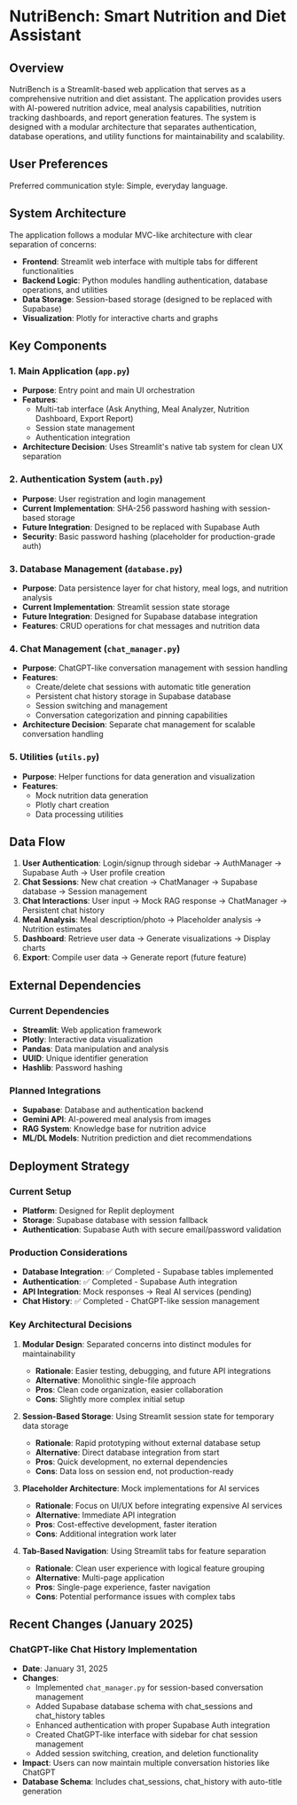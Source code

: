 # NutriBench: Smart Nutrition and Diet Assistant

## Overview

NutriBench is a Streamlit-based web application that serves as a comprehensive nutrition and diet assistant. The application provides users with AI-powered nutrition advice, meal analysis capabilities, nutrition tracking dashboards, and report generation features. The system is designed with a modular architecture that separates authentication, database operations, and utility functions for maintainability and scalability.

## User Preferences

Preferred communication style: Simple, everyday language.

## System Architecture

The application follows a modular MVC-like architecture with clear separation of concerns:

- **Frontend**: Streamlit web interface with multiple tabs for different functionalities
- **Backend Logic**: Python modules handling authentication, database operations, and utilities
- **Data Storage**: Session-based storage (designed to be replaced with Supabase)
- **Visualization**: Plotly for interactive charts and graphs

## Key Components

### 1. Main Application (`app.py`)
- **Purpose**: Entry point and main UI orchestration
- **Features**: 
  - Multi-tab interface (Ask Anything, Meal Analyzer, Nutrition Dashboard, Export Report)
  - Session state management
  - Authentication integration
- **Architecture Decision**: Uses Streamlit's native tab system for clean UX separation

### 2. Authentication System (`auth.py`)
- **Purpose**: User registration and login management
- **Current Implementation**: SHA-256 password hashing with session-based storage
- **Future Integration**: Designed to be replaced with Supabase Auth
- **Security**: Basic password hashing (placeholder for production-grade auth)

### 3. Database Management (`database.py`)
- **Purpose**: Data persistence layer for chat history, meal logs, and nutrition analysis
- **Current Implementation**: Streamlit session state storage
- **Future Integration**: Designed for Supabase database integration
- **Features**: CRUD operations for chat messages and nutrition data

### 4. Chat Management (`chat_manager.py`)
- **Purpose**: ChatGPT-like conversation management with session handling
- **Features**:
  - Create/delete chat sessions with automatic title generation
  - Persistent chat history storage in Supabase database
  - Session switching and management
  - Conversation categorization and pinning capabilities
- **Architecture Decision**: Separate chat management for scalable conversation handling

### 5. Utilities (`utils.py`)
- **Purpose**: Helper functions for data generation and visualization
- **Features**:
  - Mock nutrition data generation
  - Plotly chart creation
  - Data processing utilities

## Data Flow

1. **User Authentication**: Login/signup through sidebar → AuthManager → Supabase Auth → User profile creation
2. **Chat Sessions**: New chat creation → ChatManager → Supabase database → Session management
3. **Chat Interactions**: User input → Mock RAG response → ChatManager → Persistent chat history
4. **Meal Analysis**: Meal description/photo → Placeholder analysis → Nutrition estimates
5. **Dashboard**: Retrieve user data → Generate visualizations → Display charts
6. **Export**: Compile user data → Generate report (future feature)

## External Dependencies

### Current Dependencies
- **Streamlit**: Web application framework
- **Plotly**: Interactive data visualization
- **Pandas**: Data manipulation and analysis
- **UUID**: Unique identifier generation
- **Hashlib**: Password hashing

### Planned Integrations
- **Supabase**: Database and authentication backend
- **Gemini API**: AI-powered meal analysis from images
- **RAG System**: Knowledge base for nutrition advice
- **ML/DL Models**: Nutrition prediction and diet recommendations

## Deployment Strategy

### Current Setup
- **Platform**: Designed for Replit deployment
- **Storage**: Supabase database with session fallback
- **Authentication**: Supabase Auth with secure email/password validation

### Production Considerations
- **Database Integration**: ✅ Completed - Supabase tables implemented
- **Authentication**: ✅ Completed - Supabase Auth integration
- **API Integration**: Mock responses → Real AI services (pending)
- **Chat History**: ✅ Completed - ChatGPT-like session management

### Key Architectural Decisions

1. **Modular Design**: Separated concerns into distinct modules for maintainability
   - **Rationale**: Easier testing, debugging, and future API integrations
   - **Alternative**: Monolithic single-file approach
   - **Pros**: Clean code organization, easier collaboration
   - **Cons**: Slightly more complex initial setup

2. **Session-Based Storage**: Using Streamlit session state for temporary data storage
   - **Rationale**: Rapid prototyping without external database setup
   - **Alternative**: Direct database integration from start
   - **Pros**: Quick development, no external dependencies
   - **Cons**: Data loss on session end, not production-ready

3. **Placeholder Architecture**: Mock implementations for AI services
   - **Rationale**: Focus on UI/UX before integrating expensive AI services
   - **Alternative**: Immediate API integration
   - **Pros**: Cost-effective development, faster iteration
   - **Cons**: Additional integration work later

4. **Tab-Based Navigation**: Using Streamlit tabs for feature separation
   - **Rationale**: Clean user experience with logical feature grouping
   - **Alternative**: Multi-page application
   - **Pros**: Single-page experience, faster navigation
   - **Cons**: Potential performance issues with complex tabs

## Recent Changes (January 2025)

### ChatGPT-like Chat History Implementation
- **Date**: January 31, 2025
- **Changes**: 
  - Implemented `chat_manager.py` for session-based conversation management
  - Added Supabase database schema with chat_sessions and chat_history tables
  - Enhanced authentication with proper Supabase Auth integration
  - Created ChatGPT-like interface with sidebar for chat session management
  - Added session switching, creation, and deletion functionality
- **Impact**: Users can now maintain multiple conversation histories like ChatGPT
- **Database Schema**: Includes chat_sessions, chat_history with auto-title generation


